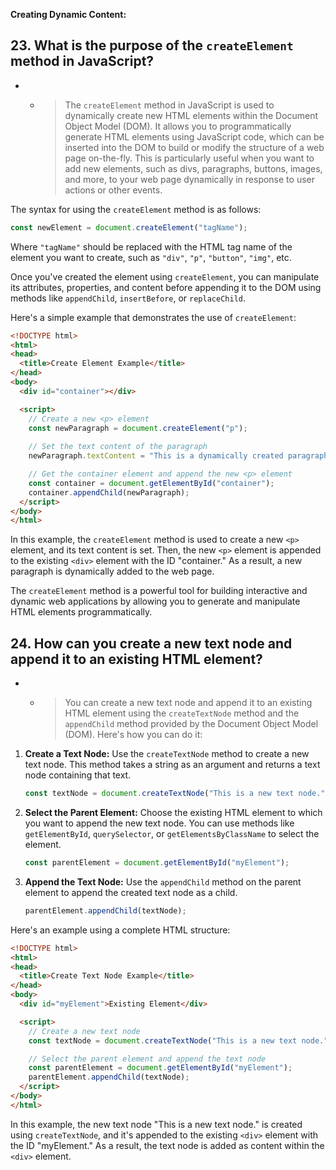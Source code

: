 **Creating Dynamic Content:**

## 23. What is the purpose of the `createElement` method in JavaScript?

- - > The `createElement` method in JavaScript is used to dynamically create new HTML elements within the Document Object Model (DOM). It allows you to programmatically generate HTML elements using JavaScript code, which can be inserted into the DOM to build or modify the structure of a web page on-the-fly. This is particularly useful when you want to add new elements, such as divs, paragraphs, buttons, images, and more, to your web page dynamically in response to user actions or other events.

The syntax for using the `createElement` method is as follows:

```javascript
const newElement = document.createElement("tagName");
```

Where `"tagName"` should be replaced with the HTML tag name of the element you want to create, such as `"div"`, `"p"`, `"button"`, `"img"`, etc.

Once you've created the element using `createElement`, you can manipulate its attributes, properties, and content before appending it to the DOM using methods like `appendChild`, `insertBefore`, or `replaceChild`.

Here's a simple example that demonstrates the use of `createElement`:

```html
<!DOCTYPE html>
<html>
<head>
  <title>Create Element Example</title>
</head>
<body>
  <div id="container"></div>

  <script>
    // Create a new <p> element
    const newParagraph = document.createElement("p");
    
    // Set the text content of the paragraph
    newParagraph.textContent = "This is a dynamically created paragraph.";

    // Get the container element and append the new <p> element
    const container = document.getElementById("container");
    container.appendChild(newParagraph);
  </script>
</body>
</html>
```

In this example, the `createElement` method is used to create a new `<p>` element, and its text content is set. Then, the new `<p>` element is appended to the existing `<div>` element with the ID "container." As a result, a new paragraph is dynamically added to the web page.

The `createElement` method is a powerful tool for building interactive and dynamic web applications by allowing you to generate and manipulate HTML elements programmatically.

## 24. How can you create a new text node and append it to an existing HTML element?

- - > You can create a new text node and append it to an existing HTML element using the `createTextNode` method and the `appendChild` method provided by the Document Object Model (DOM). Here's how you can do it:

1. **Create a Text Node:**
   Use the `createTextNode` method to create a new text node. This method takes a string as an argument and returns a text node containing that text.

   ```javascript
   const textNode = document.createTextNode("This is a new text node.");
   ```

2. **Select the Parent Element:**
   Choose the existing HTML element to which you want to append the new text node. You can use methods like `getElementById`, `querySelector`, or `getElementsByClassName` to select the element.

   ```javascript
   const parentElement = document.getElementById("myElement");
   ```

3. **Append the Text Node:**
   Use the `appendChild` method on the parent element to append the created text node as a child.

   ```javascript
   parentElement.appendChild(textNode);
   ```

Here's an example using a complete HTML structure:

```html
<!DOCTYPE html>
<html>
<head>
  <title>Create Text Node Example</title>
</head>
<body>
  <div id="myElement">Existing Element</div>

  <script>
    // Create a new text node
    const textNode = document.createTextNode("This is a new text node.");

    // Select the parent element and append the text node
    const parentElement = document.getElementById("myElement");
    parentElement.appendChild(textNode);
  </script>
</body>
</html>
```

In this example, the new text node "This is a new text node." is created using `createTextNode`, and it's appended to the existing `<div>` element with the ID "myElement." As a result, the text node is added as content within the `<div>` element.
